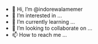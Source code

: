 - 👋 Hi, I’m @indorewalamemer
- 👀 I’m interested in ...
- 🌱 I’m currently learning ...
- 💞️ I’m looking to collaborate on ...
- 📫 How to reach me ...

<!---
indorewalamemer/indorewalamemer is a ✨ special ✨ repository because its `README.md` (this file) appears on your GitHub profile.
You can click the Preview link to take a look at your changes.
--->
